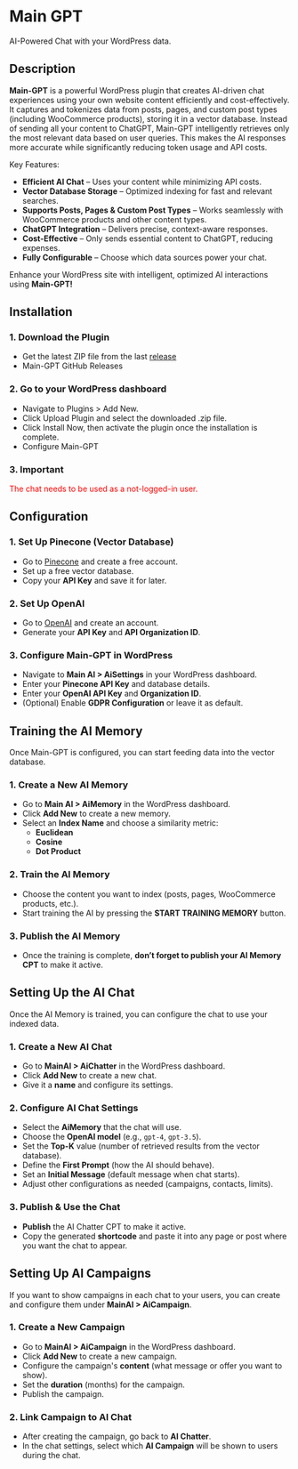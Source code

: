 # Main GPT

AI-Powered Chat with your WordPress data.

## Description

**Main-GPT** is a powerful WordPress plugin that creates AI-driven chat experiences using your own website content efficiently and cost-effectively. It captures and tokenizes data from posts, pages, and custom post types (including WooCommerce products), storing it in a vector database. Instead of sending all your content to ChatGPT, Main-GPT intelligently retrieves only the most relevant data based on user queries. This makes the AI responses more accurate while significantly reducing token usage and API costs.

Key Features:

- **Efficient AI Chat** – Uses your content while minimizing API costs.
- **Vector Database Storage** – Optimized indexing for fast and relevant searches.
- **Supports Posts, Pages & Custom Post Types** – Works seamlessly with WooCommerce products and other content types.
- **ChatGPT Integration** – Delivers precise, context-aware responses.
- **Cost-Effective** – Only sends essential content to ChatGPT, reducing expenses.
- **Fully Configurable** – Choose which data sources power your chat.

Enhance your WordPress site with intelligent, optimized AI interactions using **Main-GPT!**

## Installation

### 1. Download the Plugin

- Get the latest ZIP file from the last [release](https://github.com/DuffmanCC/main-gpt-plugin/releases)
- Main-GPT GitHub Releases

### 2. Go to your WordPress dashboard

- Navigate to Plugins > Add New.
- Click Upload Plugin and select the downloaded .zip file.
- Click Install Now, then activate the plugin once the installation is complete.
- Configure Main-GPT

### 3. Important

<span style="color: red;">The chat needs to be used as a not-logged-in user.</span>

## Configuration

### 1. Set Up Pinecone (Vector Database)

- Go to [Pinecone](https://www.pinecone.io/) and create a free account.
- Set up a free vector database.
- Copy your **API Key** and save it for later.

### 2. Set Up OpenAI

- Go to [OpenAI](https://platform.openai.com/signup/) and create an account.
- Generate your **API Key** and **API Organization ID**.

### 3. Configure Main-GPT in WordPress

- Navigate to **Main AI > AiSettings** in your WordPress dashboard.
- Enter your **Pinecone API Key** and database details.
- Enter your **OpenAI API Key** and **Organization ID**.
- (Optional) Enable **GDPR Configuration** or leave it as default.

## Training the AI Memory

Once Main-GPT is configured, you can start feeding data into the vector database.

### 1. Create a New AI Memory

- Go to **Main AI > AiMemory** in the WordPress dashboard.
- Click **Add New** to create a new memory.
- Select an **Index Name** and choose a similarity metric:
  - **Euclidean**
  - **Cosine**
  - **Dot Product**

### 2. Train the AI Memory

- Choose the content you want to index (posts, pages, WooCommerce products, etc.).
- Start training the AI by pressing the **START TRAINING MEMORY** button.

### 3. Publish the AI Memory

- Once the training is complete, **don’t forget to publish your AI Memory CPT** to make it active.

## Setting Up the AI Chat

Once the AI Memory is trained, you can configure the chat to use your indexed data.

### 1. Create a New AI Chat

- Go to **MainAI > AiChatter** in the WordPress dashboard.
- Click **Add New** to create a new chat.
- Give it a **name** and configure its settings.

### 2. Configure AI Chat Settings

- Select the **AiMemory** that the chat will use.
- Choose the **OpenAI model** (e.g., `gpt-4`, `gpt-3.5`).
- Set the **Top-K** value (number of retrieved results from the vector database).
- Define the **First Prompt** (how the AI should behave).
- Set an **Initial Message** (default message when chat starts).
- Adjust other configurations as needed (campaigns, contacts, limits).

### 3. Publish & Use the Chat

- **Publish** the AI Chatter CPT to make it active.
- Copy the generated **shortcode** and paste it into any page or post where you want the chat to appear.

## Setting Up AI Campaigns

If you want to show campaigns in each chat to your users, you can create and configure them under **MainAI > AiCampaign**.

### 1. Create a New Campaign

- Go to **MainAI > AiCampaign** in the WordPress dashboard.
- Click **Add New** to create a new campaign.
- Configure the campaign's **content** (what message or offer you want to show).
- Set the **duration** (months) for the campaign.
- Publish the campaign.

### 2. Link Campaign to AI Chat

- After creating the campaign, go back to **AI Chatter**.
- In the chat settings, select which **AI Campaign** will be shown to users during the chat.
